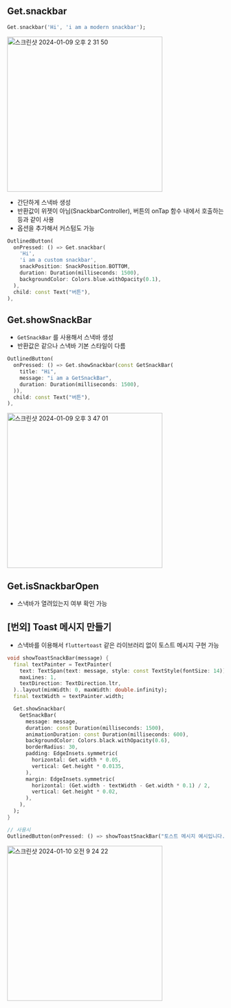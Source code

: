 ## Get.snackbar

```dart
Get.snackbar('Hi', 'i am a modern snackbar');
```

<img width="361" alt="스크린샷 2024-01-09 오후 2 31 50" src="https://github.com/Kimdonghyeon7645/Study-Flutter_State_Management/assets/48408417/550b550e-3f44-427b-84ec-2f327f122eba">

- 간단하게 스낵바 생성
- 반환값이 위젯이 아님(SnackbarController), 버튼의 onTap 함수 내에서 호출하는 등과 같이 사용
- 옵션을 추가해서 커스텀도 가능

```dart
OutlinedButton(
  onPressed: () => Get.snackbar(
    'Hi',
    'i am a custom snackbar',
    snackPosition: SnackPosition.BOTTOM,
    duration: Duration(milliseconds: 1500),
    backgroundColor: Colors.blue.withOpacity(0.1),
  ),
  child: const Text("버튼"),
),
```

## Get.showSnackBar

- `GetSnackBar` 를 사용해서 스낵바 생성
- 반환값은 같으나 스낵바 기본 스타일이 다름

```dart
OutlinedButton(
  onPressed: () => Get.showSnackbar(const GetSnackBar(
    title: "Hi",
    message: "i am a GetSnackBar",
    duration: Duration(milliseconds: 1500),
  )),
  child: const Text("버튼"),
),
```

<img width="361" alt="스크린샷 2024-01-09 오후 3 47 01" src="https://github.com/Kimdonghyeon7645/Study-Flutter_State_Management/assets/48408417/2cec2513-cb84-4ee0-af21-2562c450047e">

## Get.isSnackbarOpen

- 스낵바가 열려있는지 여부 확인 가능

## [번외] Toast 메시지 만들기

- 스낵바를 이용해서 `fluttertoast` 같은 라이브러리 없이 토스트 메시지 구현 가능

```dart
void showToastSnackBar(message) {
  final textPainter = TextPainter(
    text: TextSpan(text: message, style: const TextStyle(fontSize: 14)),
    maxLines: 1,
    textDirection: TextDirection.ltr,
  )..layout(minWidth: 0, maxWidth: double.infinity);
  final textWidth = textPainter.width;

  Get.showSnackbar(
    GetSnackBar(
      message: message,
      duration: const Duration(milliseconds: 1500),
      animationDuration: const Duration(milliseconds: 600),
      backgroundColor: Colors.black.withOpacity(0.6),
      borderRadius: 30,
      padding: EdgeInsets.symmetric(
        horizontal: Get.width * 0.05,
        vertical: Get.height * 0.0135,
      ),
      margin: EdgeInsets.symmetric(
        horizontal: (Get.width - textWidth - Get.width * 0.1) / 2,
        vertical: Get.height * 0.02,
      ),
    ),
  );
}

// 사용시
OutlinedButton(onPressed: () => showToastSnackBar("토스트 메시지 예시입니다."), child: Text("버튼"))
```

<img width="361" alt="스크린샷 2024-01-10 오전 9 24 22" src="https://github.com/Kimdonghyeon7645/Study-Flutter_State_Management/assets/48408417/273b2d83-0b77-47cf-aa59-b16954806125">
